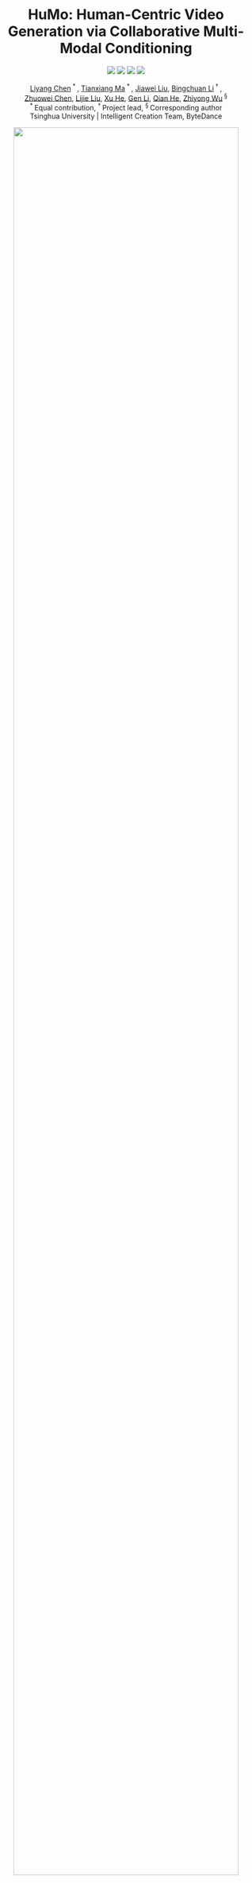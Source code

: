 <div align="center">
<h1> HuMo: Human-Centric Video Generation via Collaborative Multi-Modal Conditioning </h1>

<a href="https://arxiv.org/abs/2509.08519"><img src="https://img.shields.io/badge/arXiv%20paper-2509.08519-b31b1b.svg"></a>
<a href="https://phantom-video.github.io/HuMo/"><img src="https://img.shields.io/badge/Project_page-More_visualizations-green"></a>
<a href="https://huggingface.co/bytedance-research/HuMo"><img src="https://img.shields.io/static/v1?label=%F0%9F%A4%97%20Hugging%20Face&message=Model&color=orange"></a>
<a href='https://openbayes.com/console/public/tutorials/KhniTI5hwrf'><img src='https://img.shields.io/badge/Live Playground-OpenBayes贝式计算-blue'></a>

[Liyang Chen](https://scholar.google.com/citations?user=jk6jWXgAAAAJ&hl)<sup> * </sup>, [Tianxiang Ma](https://tianxiangma.github.io/)<sup> * </sup>, [Jiawei Liu](https://scholar.google.com/citations?user=X21Fz-EAAAAJ), [Bingchuan Li](https://scholar.google.com/citations?user=ac5Se6QAAAAJ)<sup> &dagger; </sup>, <br>[Zhuowei Chen](https://scholar.google.com/citations?user=ow1jGJkAAAAJ), [Lijie Liu](https://liulj13.github.io/), [Xu He](https://scholar.google.com/citations?user=KMrFk2MAAAAJ&hl), [Gen Li](https://scholar.google.com/citations?user=wqA7EIoAAAAJ), [Qian He](https://scholar.google.com/citations?user=9rWWCgUAAAAJ), [Zhiyong Wu](https://scholar.google.com/citations?user=7Xl6KdkAAAAJ)<sup> § </sup><br>
<sup> * </sup>Equal contribution, <sup> &dagger; </sup>Project lead, <sup> § </sup>Corresponding author  
Tsinghua University | Intelligent Creation Team, ByteDance

</div>

<p align="center">
<img src="assets/teaser.png" width=95%>
<p>

## 🔥 Latest News

* A Best-Practice Guide for HuMo will be released soon. Stay tuned.
* Oct 15, 2025: 🔥🔥 OpenBayes provides 3 hours of free GPU computation for testing the 1.7B and 17B models. You can easily get started by following the [tutorial](https://openbayes.com/console/public/tutorials/KhniTI5hwrf). We welcome you to give it a try.
* Sep 30, 2025: 🔥 We release the [Stage-1 dataset](https://github.com/Phantom-video/Phantom-Data) for training subject preservation.
* Sep 17, 2025: [ComfyUI](https://blog.comfy.org/p/humo-and-chroma1-radiance-support) officially supports HuMo-1.7B!
* Sep 16, 2025: We release the [1.7B weights](https://huggingface.co/bytedance-research/HuMo/tree/main/HuMo-1.7B), which generate a 480P video in 8 minutes on a 32G GPU. The visual quality is lower than that of the 17B model, but the audio-visual sync remains nearly unaffected.
* Sep 13, 2025: The 17B model is merged into [ComfyUI-Wan](https://github.com/kijai/ComfyUI-WanVideoWrapper), which can be run on a NVIDIA 3090 GPU. Thank [kijai](https://github.com/kijai) for the update!
* Sep 10, 2025: We release the [17B weights](https://huggingface.co/bytedance-research/HuMo/tree/main/HuMo-17B) and inference codes.
* Sep 9, 2025: We release the [Project Page](https://phantom-video.github.io/HuMo/) and [Technique Report](https://arxiv.org/abs/2509.08519/) of **HuMo**.


## ✨ Key Features
HuMo is a unified, human-centric video generation framework designed to produce high-quality, fine-grained, and controllable human videos from multimodal inputs—including text, images, and audio. It supports strong text prompt following, consistent subject preservation, synchronized audio-driven motion.

> - **​​VideoGen from Text-Image**​​ - Customize character appearance, clothing, makeup, props, and scenes using text prompts combined with reference images.
> - **​​VideoGen from Text-Audio**​​ - Generate audio-synchronized videos solely from text and audio inputs, removing the need for image references and enabling greater creative freedom.
> - **​​VideoGen from Text-Image-Audio**​​ - Achieve the higher level of customization and control by combining text, image, and audio guidance.

## 📑 Todo List
- [x] Release Paper
- [x] Checkpoint of HuMo-17B
- [x] Checkpoint of HuMo-1.7B
- [x] Inference Codes
  - [ ] Text-Image Input
  - [x] Text-Audio Input
  - [x] Text-Image-Audio Input
- [x] Multi-GPU Inference
- [ ] Best-Practice Guide of HuMo for Movie-Level Generation
- [ ] Checkpoint for Longer Generation
- [ ] Prompts to Generate Demo of ***Faceless Thrones***
- [ ] Training Data

## ⚡️ Quickstart

### Installation
```
conda create -n humo python=3.11
conda activate humo
pip install torch==2.5.1 torchvision==0.20.1 torchaudio==2.5.1 --index-url https://download.pytorch.org/whl/cu124
pip install flash_attn==2.6.3
pip install -r requirements.txt
conda install -c conda-forge ffmpeg
```

### Model Preparation
| Models       | Download Link                                                                                                                                           |    Notes                      |
|--------------|---------------------------------------------------------------------------------------------------------------------------------------------------------|-------------------------------|
| HuMo-17B      | 🤗 [Huggingface](https://huggingface.co/bytedance-research/HuMo/tree/main/HuMo-17B)   | Supports 480P & 720P 
| HuMo-1.7B | 🤗 [Huggingface](https://huggingface.co/bytedance-research/HuMo/tree/main/HuMo-1.7B) | Lightweight on 32G GPU
| HuMo-Longer | 🤗 [Huggingface](https://huggingface.co/bytedance-research/HuMo) | Longer generation to be released in Oct.
| Wan-2.1 | 🤗 [Huggingface](https://huggingface.co/Wan-AI/Wan2.1-T2V-1.3B) | VAE & Text encoder
| Whisper-large-v3 |      🤗 [Huggingface](https://huggingface.co/openai/whisper-large-v3)          | Audio encoder
| Audio separator |      🤗 [Huggingface](https://huggingface.co/huangjackson/Kim_Vocal_2)          | Remove background noise (optional)

Download models using huggingface-cli:
``` sh
huggingface-cli download Wan-AI/Wan2.1-T2V-1.3B --local-dir ./weights/Wan2.1-T2V-1.3B
huggingface-cli download bytedance-research/HuMo --local-dir ./weights/HuMo
huggingface-cli download openai/whisper-large-v3 --local-dir ./weights/whisper-large-v3
huggingface-cli download huangjackson/Kim_Vocal_2 --local-dir ./weights/audio_separator
```

### Run Multimodal-Condition-to-Video Generation

Our model is compatible with both 480P and 720P resolutions. 720P inference will achieve much better quality.
> Some tips
> - Please prepare your text, reference images and audio as described in [test_case.json](./examples/test_case.json).
> - We support Multi-GPU inference using FSDP + Sequence Parallel.
> - ​The model is trained on 97-frame videos at 25 FPS. Generating video longer than 97 frames may degrade the performance. We will provide a new checkpoint for longer generation.

#### Configure HuMo

HuMo’s behavior and output can be customized by modifying [generate.yaml](humo/configs/inference/generate.yaml) configuration file.  
The following parameters control generation length, video resolution, and how text, image, and audio inputs are balanced:

```yaml
generation:
  frames: <int>                 # Number of frames for the generated video.
  scale_a: <float>              # Strength of audio guidance. Higher = better audio-motion sync.
  scale_t: <float>              # Strength of text guidance. Higher = better adherence to text prompts.
  mode: "TA"                    # Input mode: "TA" for text+audio; "TIA" for text+image+audio.
  height: 720                   # Video height (e.g., 720 or 480).
  width: 1280                   # Video width (e.g., 1280 or 832).

dit:
  sp_size: <int>                # Sequence parallelism size. Set this equal to the number of used GPUs.

diffusion:
  timesteps:
    sampling:
      steps: 50                 # Number of denoising steps. Lower (30–40) = faster generation.
```

#### 1. Text-Audio Input

``` sh
git pull  # always remember to pull latest codes!
bash scripts/infer_ta.sh  # infer with 17B model
bash scripts/infer_ta_1_7B.sh  # infer with 1.7B model
```

#### 2. Text-Image-Audio Input

``` sh
git pull  # always remember to pull latest codes!
bash scripts/infer_tia.sh  # infer with 17B model
bash scripts/infer_tia_1_7B.sh  # infer with 1.7B model
```

## Acknowledgements
Our work builds upon and is greatly inspired by several outstanding open-source projects, including [Phantom](https://github.com/Phantom-video/Phantom), [SeedVR](https://github.com/IceClear/SeedVR?tab=readme-ov-file), [MEMO](https://github.com/memoavatar/memo), [Hallo3](https://github.com/fudan-generative-vision/hallo3), [OpenHumanVid](https://github.com/fudan-generative-vision/OpenHumanVid), [OpenS2V-Nexus](https://github.com/PKU-YuanGroup/OpenS2V-Nexus), [ConsisID](https://github.com/PKU-YuanGroup/ConsisID) and [Whisper](https://github.com/openai/whisper). We sincerely thank the authors and contributors of these projects for generously sharing their excellent codes and ideas.

## ⭐ Citation

If HuMo is helpful, please help to ⭐ the repo.

If you find this project useful for your research, please consider citing our [paper](https://arxiv.org/abs/2509.08519).

### BibTeX
```bibtex
@misc{chen2025humo,
      title={HuMo: Human-Centric Video Generation via Collaborative Multi-Modal Conditioning}, 
      author={Liyang Chen and Tianxiang Ma and Jiawei Liu and Bingchuan Li and Zhuowei Chen and Lijie Liu and Xu He and Gen Li and Qian He and Zhiyong Wu},
      year={2025},
      eprint={2509.08519},
      archivePrefix={arXiv},
      primaryClass={cs.CV},
      url={https://arxiv.org/abs/2509.08519}, 
}
```

## 📧 Contact
If you have any comments or questions regarding this open-source project, please open a new issue or contact [Liyang Chen](https://leoniuschen.github.io/) and [Tianxiang Ma](https://tianxiangma.github.io/).